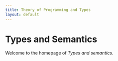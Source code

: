 ```yaml
---
title: Theory of Programming and Types
layout: default
---
```


# Types and Semantics

Welcome to the homepage of *Types and semantics*.

